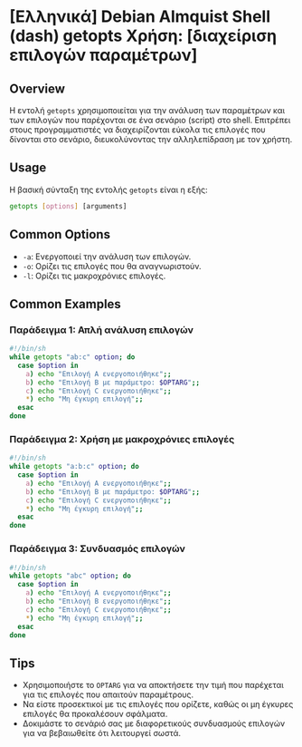 # [Ελληνικά] Debian Almquist Shell (dash) getopts Χρήση: [διαχείριση επιλογών παραμέτρων]

## Overview
Η εντολή `getopts` χρησιμοποιείται για την ανάλυση των παραμέτρων και των επιλογών που παρέχονται σε ένα σενάριο (script) στο shell. Επιτρέπει στους προγραμματιστές να διαχειρίζονται εύκολα τις επιλογές που δίνονται στο σενάριο, διευκολύνοντας την αλληλεπίδραση με τον χρήστη.

## Usage
Η βασική σύνταξη της εντολής `getopts` είναι η εξής:

```sh
getopts [options] [arguments]
```

## Common Options
- `-a`: Ενεργοποιεί την ανάλυση των επιλογών.
- `-o`: Ορίζει τις επιλογές που θα αναγνωριστούν.
- `-l`: Ορίζει τις μακροχρόνιες επιλογές.

## Common Examples
### Παράδειγμα 1: Απλή ανάλυση επιλογών
```sh
#!/bin/sh
while getopts "ab:c" option; do
  case $option in
    a) echo "Επιλογή A ενεργοποιήθηκε";;
    b) echo "Επιλογή B με παράμετρο: $OPTARG";;
    c) echo "Επιλογή C ενεργοποιήθηκε";;
    *) echo "Μη έγκυρη επιλογή";;
  esac
done
```

### Παράδειγμα 2: Χρήση με μακροχρόνιες επιλογές
```sh
#!/bin/sh
while getopts "a:b:c" option; do
  case $option in
    a) echo "Επιλογή A ενεργοποιήθηκε";;
    b) echo "Επιλογή B με παράμετρο: $OPTARG";;
    c) echo "Επιλογή C ενεργοποιήθηκε";;
    *) echo "Μη έγκυρη επιλογή";;
  esac
done
```

### Παράδειγμα 3: Συνδυασμός επιλογών
```sh
#!/bin/sh
while getopts "abc" option; do
  case $option in
    a) echo "Επιλογή A ενεργοποιήθηκε";;
    b) echo "Επιλογή B ενεργοποιήθηκε";;
    c) echo "Επιλογή C ενεργοποιήθηκε";;
    *) echo "Μη έγκυρη επιλογή";;
  esac
done
```

## Tips
- Χρησιμοποιήστε το `OPTARG` για να αποκτήσετε την τιμή που παρέχεται για τις επιλογές που απαιτούν παραμέτρους.
- Να είστε προσεκτικοί με τις επιλογές που ορίζετε, καθώς οι μη έγκυρες επιλογές θα προκαλέσουν σφάλματα.
- Δοκιμάστε το σενάριό σας με διαφορετικούς συνδυασμούς επιλογών για να βεβαιωθείτε ότι λειτουργεί σωστά.